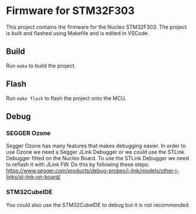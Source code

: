 # Firmware for STM32F303

This project contains the firmware for the Nucleo STM32F303.
The project is built and flashed using Makefile and is edited in VSCode.

## Build

Run `make` to build the project.

## Flash

Run `make flash` to flash the project onto the MCU.

## Debug

### SEGGER Ozone
Segger Ozone has many features that makes debugging easier. In order to use Ozone we need a Segger JLink Debugger or we could use the STLink Debugger fitted on the Nucleo Board.
To use the STLink Debugger we need to reflash it with JLink FW. Do this by following these steps: https://www.segger.com/products/debug-probes/j-link/models/other-j-links/st-link-on-board/

### STM32CubeIDE
You could also use the STM32CubeIDE to debug but it is not recommended.

